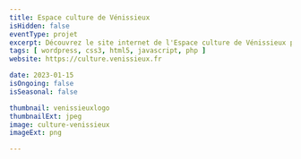 ```yaml
---
title: Espace culture de Vénissieux
isHidden: false
eventType: projet
excerpt: Découvrez le site internet de l'Espace culture de Vénissieux pour accéder à toutes ses actualités culturelles.
tags: [ wordpress, css3, html5, javascript, php ]
website: https://culture.venissieux.fr

date: 2023-01-15
isOngoing: false
isSeasonal: false

thumbnail: venissieuxlogo
thumbnailExt: jpeg
image: culture-venissieux
imageExt: png

---
```

